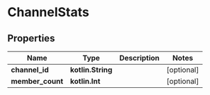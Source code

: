 
# ChannelStats

## Properties
Name | Type | Description | Notes
------------ | ------------- | ------------- | -------------
**channel_id** | **kotlin.String** |  |  [optional]
**member_count** | **kotlin.Int** |  |  [optional]



